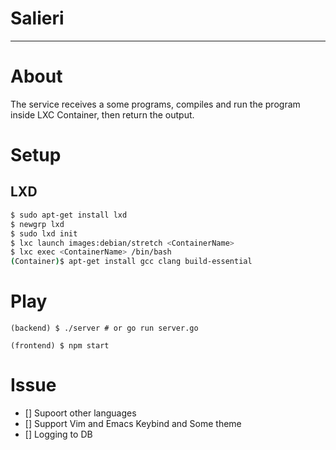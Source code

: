 # Salieri

---

# About

The service receives a some programs, compiles and run the program inside LXC Container, then return the output.

# Setup

## LXD

```bash
$ sudo apt-get install lxd
$ newgrp lxd
$ sudo lxd init
$ lxc launch images:debian/stretch <ContainerName>
$ lxc exec <ContainerName> /bin/bash
(Container)$ apt-get install gcc clang build-essential
```

# Play

```
(backend) $ ./server # or go run server.go
```

```
(frontend) $ npm start
```

# Issue

- [] Supoort other languages
- [] Support Vim and Emacs Keybind and Some theme
- [] Logging to DB
